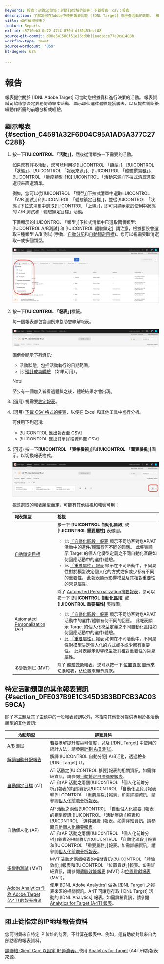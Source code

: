 ```yaml
---
keywords: 報表；封鎖ip位址；封鎖ip位址的訪客；下載報表；csv；報表
description: 了解如何在Adobe中使用報表功能 [!DNL Target] 來檢查活動的效能。 根據您的資料做出更好的決策，以提高投資報酬率。
title: 如何檢視報表？
feature: Reports
exl-id: c5710eb3-0c72-47f8-870d-df50453ecf08
source-git-commit: d90e541588f51e16dd9b11ead1ece77e9ca1408b
workflow-type: tm+mt
source-wordcount: '859'
ht-degree: 62%

---
```


# 報告

報表提供關於 [!DNL Adobe Target] 可協助您根據資料進行決策的活動。 報表資料可協助您決定要在何時結束活動、顯示哪個選件體驗是獲勝者，以及提供判斷後續動作所需的前瞻分析或經驗。

## 顯示報表 {#section_C4591A32F6D04C95A1AD5A377C27C28B}

1. 按一下&#x200B;**[!UICONTROL 「活動」]**，然後從清單按一下需要的活動。

   如果您有許多活動，您可以利用從[!UICONTROL 「類型」]、[!UICONTROL 「狀態」]、[!UICONTROL 「報表來源」]、[!UICONTROL 「體驗撰寫器」]、[!UICONTROL 「量度類型」]和[!UICONTROL 「活動來源」]下拉式清單選取選項來篩選清單。

   例如，您可以從[!UICONTROL 「類型」]下拉式清單中選取[!UICONTROL 「A/B 測試」]和[!UICONTROL 「體驗鎖定目標」]，並從[!UICONTROL 「狀態」]下拉式清單中選取[!UICONTROL 「上線」]，即可只顯示處於使用中狀態的 A/B 測試和「體驗鎖定目標」活動。

   下圖顯示的[!UICONTROL 「類型」]下拉式清單中已選取兩個類型: [!UICONTROL A/B測試] 和 [!UICONTROL 體驗鎖定]. 請注意，根據預設會選取三種類型 A/B 測試 (手動、[自動分配](/help/main/c-activities/automated-traffic-allocation/automated-traffic-allocation.md)和[自動鎖定目標](/help/main/c-activities/auto-target/auto-target-to-optimize.md))。您可以視需要取消選取一或多個類型。

   ![依類型篩選報表](/help/main/c-reports/assets/report_filters-new.png)

1. 按一下&#x200B;**[!UICONTROL 「報表」]**&#x200B;標籤。

   每一個報表都包含圖例來協助您瞭解報表。

   ![報表圖例](/help/main/c-reports/assets/report_menu_bar-new.png)

   圖例會顯示下列資訊:

   * 活動狀態，包括活動執行的日期範圍。
   * 此 [預計成功體驗](/help/main/c-activities/automated-traffic-allocation/determine-winner.md) （如果可用）。

   >[!NOTE]
   >
   >至少有一個加入者看過體驗之後，體驗結果才會出現。

1. (選用) 視需要[設定報表](/help/main/c-reports/c-report-settings/report-settings.md#concept_4BB6A7FDAB6F4806A632F9CD989B8BFA)。
1. (選用) [下載 CSV 格式的報表](/help/main/c-reports/c-report-settings/downloading-data-in-csv-file.md)，以便在 Excel 和其他工具中進行分析。

   可使用下列選項: 

   * [!UICONTROL 匯出報表至 CSV]
   * [!UICONTROL 匯出訂單詳細資料至 CSV]

1. (可選) 按一下&#x200B;**[!UICONTROL 「表格檢視」]**&#x200B;和&#x200B;**[!UICONTROL 「圖表檢視」]**&#x200B;圖示，以切換報表格式。

   ![表格和圖表檢視圖示](/help/main/c-reports/assets/table-and-graph-icons.png)

   視您選取的報表類型而定，可能有其他檢視和報表可用：

   | 報表類型 | 檢視 |
   | --- | --- |
   | [自動鎖定目標](/help/main/c-activities/auto-target/auto-target-to-optimize.md) | 按一下 **[!UICONTROL 自動化區段]** 或 **[!UICONTROL 重要屬性]** 表徵圖。<ul><li>此 [「自動化區段」報表](/help/main/c-reports/c-personalization-insights-reports/automated-segments-report.md) 顯示不同訪客對您AP/AT活動中的選件/體驗有何不同的回應。 此報表顯示 Target 的個人化模型定義之不同自動化區段如何回應活動中的選件/體驗。</li><li>此 [「重要屬性」報表](/help/main/c-reports/c-personalization-insights-reports/important-attributes-report.md) 顯示在不同活動中，不同屬性對於模型決定個人化的方式或多或少都有不同的重要性。 此報表顯示影響模型及其相對重要性的常見屬性。</li></ul> |
   | [Automated Personalization](/help/main/c-activities/t-automated-personalization/automated-personalization.md) (AP) | 除了 [Automated Personalization摘要報表](/help/main/c-reports/personalization-reports/reports-ap.md)，您可以按一下 **[!UICONTROL 自動化區段]** 或 **[!UICONTROL 重要屬性]** 表徵圖。<ul><li>此 [「自動化區段」報表](/help/main/c-reports/c-personalization-insights-reports/automated-segments-report.md) 顯示不同訪客對您AP/AT活動中的選件/體驗有何不同的回應。 此報表顯示 Target 的個人化模型定義之不同自動化區段如何回應活動中的選件/體驗。</li><li>此 [「重要屬性」報表](/help/main/c-reports/c-personalization-insights-reports/important-attributes-report.md) 如何在不同活動中，不同屬性對模型決定個人化的方式或多或少都有重要性。 此報表顯示影響模型及其相對重要性的常見屬性。</li></ul> |
   | [多變數測試](/help/main/c-activities/c-multivariate-testing/multivariate-testing.md) (MVT) | 除了 [體驗效能報表](/help/main/c-reports/multivariate-test-reports/experience-performance-report.md)，您可以按一下 [位置貢獻](/help/main/c-reports/multivariate-test-reports/location-contribution-report.md) 圖示來切換報表，依位置來顯示貢獻。 |

## 特定活動類型的其他報表資訊 {#section_DFE037B9E1C345D3B3BDFCB3AC0359CA}

除了本主題及其子主題中的一般報表資訊以外，本指南其他部分提供專用於各活動類型的其他資訊:

| 活動類型 | 詳細資料 |
|--- |--- |
| [A/B 測試](/help/main/c-activities/t-test-ab/test-ab.md) | 若要瞭解提升度與可信度，以及 [!DNL Target] 中使用的統計方法，請參閱[計劃 A/B 測試](/help/main/c-activities/t-test-ab/sample-size-determination.md)。 |
| [解讀自動分配報告](/help/main/c-activities/automated-traffic-allocation/determine-winner.md) | 解譯 [!UICONTROL 自動分配] A/B活動，透過檢查 [!DNL Target] UI。 |
| [自動鎖定目標](/help/main/c-activities/auto-target/auto-target-to-optimize.md) (AT) | AT 活動之[!UICONTROL 摘要]報表的相關資訊。如需詳細資訊，請參閱[自動鎖定目標摘要報表](/help/main/c-reports/personalization-reports/auto-target-summary-report.md)。<br>AT 和 AP 活動之兩個[!UICONTROL 「個人化前瞻分析」]報表的相關資訊:[!UICONTROL 「自動化區段」]報表和[!UICONTROL 「重要屬性」]報表。如需詳細資訊，請參閱[個人化前瞻分析報表](/help/main/c-reports/c-personalization-insights-reports/personalization-insights-reports.md)。 |
| [](/help/main/c-activities/t-automated-personalization/automated-personalization.md)自動個人化 (AP) | AP 活動之兩個[!UICONTROL 「自動個人化摘要」]報表的相關資訊:[!UICONTROL 「活動層級」]報表和[!UICONTROL 「選件層級」]報表。如需詳細資訊，請參閱[自動個人化摘要報表](/help/main/c-reports/personalization-reports/reports-ap.md)。<br>AT 和 AP 活動之兩個[!UICONTROL 「個人化前瞻分析」]報表的相關資訊:[!UICONTROL 「自動化區段」]報表和[!UICONTROL 「重要屬性」]報表。如需詳細資訊，請參閱[個人化前瞻分析報表](/help/main/c-reports/c-personalization-insights-reports/personalization-insights-reports.md)。 |
| [多變數測試](/help/main/c-activities/c-multivariate-testing/multivariate-testing.md) (MVT) | MVT 活動之兩個報表的相關資訊:[!UICONTROL 「體驗效能」]報表和[!UICONTROL 「位置貢獻」]報表。如需詳細資訊，請參閱[體驗效能報表](/help/main/c-reports/multivariate-test-reports/experience-performance-report.md) (MVT) 和[位置貢獻報表](/help/main/c-reports/multivariate-test-reports/location-contribution-report.md) (MVT)。 |
| [Adobe Analytics 作為 Adobe Target (A4T) 的報表來源](/help/main/c-integrating-target-with-mac/a4t/a4t.md) | 使用 [!DNL Adobe Analytics] 做為 [!DNL Target] 之報表來源的相關資訊。A4T 可讓您存取 [!DNL Target] 活動的 [!DNL Analytics] 報表。如需詳細資訊，請參閱 [Analytics for Target (A4T) 報表](/help/main/c-reports/analytics-for-target-a4t-reporting.md)。 |

## 阻止從指定的IP地址報告資料

您可封鎖來自特定 IP 位址的訪客，不計算在報表中。例如，這有助於封鎖來自內部訪客的報表資料。

[請聯絡 Client Care 以設定 IP 過濾器。](/help/main/cmp-resources-and-contact-information.md#reference_ACA3391A00EF467B87930A450050077C)使用 [Analytics for Target](/help/main/c-integrating-target-with-mac/a4t/a4t.md#concept_7540C8C04259434AB6EE33B09F47A1DE) (A4T)作為報表來源。
